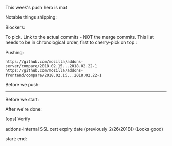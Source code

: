 
This week's push hero is mat

Notable things shipping:



Blockers:

To pick.  Link to the actual commits - NOT the merge commits.  This list needs
to be in chronological order, first to cherry-pick on top.:

Pushing:

    https://github.com/mozilla/addons-server/compare/2018.02.15...2018.02.22-1
    https://github.com/mozilla/addons-frontend/compare/2018.02.15...2018.02.22-1


Before we push:

-------------------------------------------------------------------------------
Before we start:


After we're done:

[ops] Verify






addons-internal SSL cert expiry date (previously 2/26/2018)) (Looks good)

start:
end:


